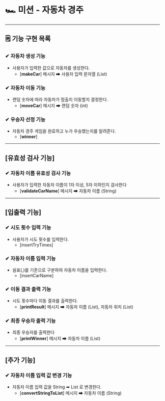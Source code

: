 # 🏎 미션 - 자동차 경주

---

## 🗒 기능 구현 목록

### ✔ 자동차 생성 기능
- 사용자가 입력한 값으로 자동차를 생성한다.
  - [**makeCar**] 메시지 ➡ 사용자 입력 문자열 (List)

### ✔ 자동차 이동 기능
- 랜덤 숫자에 따라 자동차가 멈출지 이동할지 결정한다.
  - [**moveCar**] 메시지 ➡ 랜덤 숫자 (int)

### ✔ 우승자 선정 기능
- 자동차 경주 게임을 완료하고 누가 우승했는지를 알려준다.
  - [**winner**]

--- 
## [유효성 검사 기능]
### ✔ 자동차 이름 유효성 검사 기능
- 사용자가 입력한 자동차 이름이 1자 이상, 5자 이하인지 검사한다
  - [**validateCarName**] 메시지 ➡ 자동차 이름 (String)

--- 

## [입출력 기능]
### ✔ 시도 횟수 입력 기능
- 사용자가 시도 횟수를 입력한다.
  - [insertTryTimes]

### ✔ 자동차 이름 입력 기능
- 쉼표(,)를 기준으로 구분하여 자동차 이름을 입력한다.
  - [insertCarName]

### ✔ 이동 결과 출력 기능
- 시도 횟수마다 이동 결과를 출력한다.
  - [**printResult**] 메시지 ➡ 자동차 이름 (List), 자동차 위치 (List)

### ✔ 최종 우승자 출력 기능
- 최종 우승자를 출력한다
  - [**printWinner**] 메시지 ➡ 자동차 이름 (List)
--- 
## [추가 기능]
### ✔ 자동차 이름 입력 값 변경 기능
- 자동차 이름 입력 값을 String ➡ List 로 변경한다.
  - [**convertStringToList**] 메시지 ➡ 자동차 이름 (String)